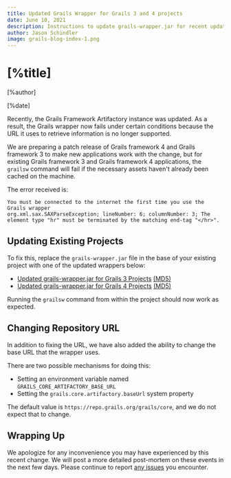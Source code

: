 ```yaml
---
title: Updated Grails Wrapper for Grails 3 and 4 projects
date: June 10, 2021
description: Instructions to update grails-wrapper.jar for recent updates to Grails Framework Repository
author: Jason Schindler
image: grails-blog-index-1.png
---
```


# [%title]

[%author]

[%date]

Recently, the Grails Framework Artifactory instance was updated. As a result, the Grails wrapper now fails under certain conditions because the URL it uses to retrieve information is no longer supported.

We are preparing a patch release of Grails framework 4 and Grails framework 3 to make new applications work with the change, but for existing Grails framework 3 and Grails framework 4 applications, the `grailsw` command will fail if the necessary assets haven't already been cached on the machine.

The error received is:

```
You must be connected to the internet the first time you use the Grails wrapper
org.xml.sax.SAXParseException; lineNumber: 6; columnNumber: 3; The element type "hr" must be terminated by the matching end-tag "</hr>".

```

## Updating Existing Projects

To fix this, replace the `grails-wrapper.jar` file in the base of your existing project with one of the updated wrappers below:

+ [Updated grails-wrapper.jar for Grails 3 Projects](/files/wrapper-issue7/grails3/grails-wrapper.jar) [(MD5)](/files/wrapper-issue7/grails3/grails-wrapper.jar.md5)
+ [Updated grails-wrapper.jar for Grails 4 Projects](/files/wrapper-issue7/grails4/grails-wrapper.jar) [(MD5)](/files/wrapper-issue7/grails4/grails-wrapper.jar.md5)

Running the `grailsw` command from within the project should now work as expected.

## Changing Repository URL

In addition to fixing the URL, we have also added the ability to change the base URL that the wrapper uses.

There are two possible mechanisms for doing this:

+ Setting an environment variable named `GRAILS_CORE_ARTIFACTORY_BASE_URL`
+ Setting the `grails.core.artifactory.baseUrl` system property

The default value is `https://repo.grails.org/grails/core`, and we do not expect that to change.

## Wrapping Up

We apologize for any inconvenience you may have experienced by this recent change. We will post a more detailed post-mortem on these events in the next few days. Please continue to report [any issues](https://github.com/grails/grails-core/issues) you encounter.

